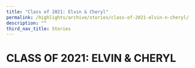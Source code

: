 ```yaml
---
title: "Class of 2021: Elvin & Cheryl"
permalink: /highlights/archive/stories/class-of-2021-elvin-n-cheryl/
description: ""
third_nav_title: Stories
---
```

# CLASS OF 2021: ELVIN & CHERYL
